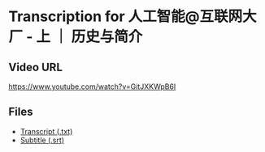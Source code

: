 # Transcription for 人工智能@互联网大厂 - 上 ｜ 历史与简介
## Video URL
https://www.youtube.com/watch?v=GitJXKWpB6I
 
## Files
- [Transcript (.txt)](./transcript.txt)
- [Subtitle (.srt)](./transcript.srt)
